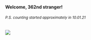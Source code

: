 #### Welcome, 362nd stranger!

###### <sup>P.S. counting started approximately in 10.01.21</sup>

<img src="https://kraftwerk28.pp.ua/vcnt.png"></img>
